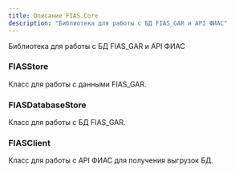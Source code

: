 ```yaml
---
title: Описание FIAS.Core
description: "Библиотека для работы с БД FIAS_GAR и API ФИАС"
---
```


Библиотека для работы с БД FIAS_GAR и API ФИАС

### FIASStore

Класс для работы с данными FIAS_GAR.

### FIASDatabaseStore

Класс для работы с БД FIAS_GAR.

### FIASClient

Класс для работы с API ФИАС для получения выгрузок БД.
